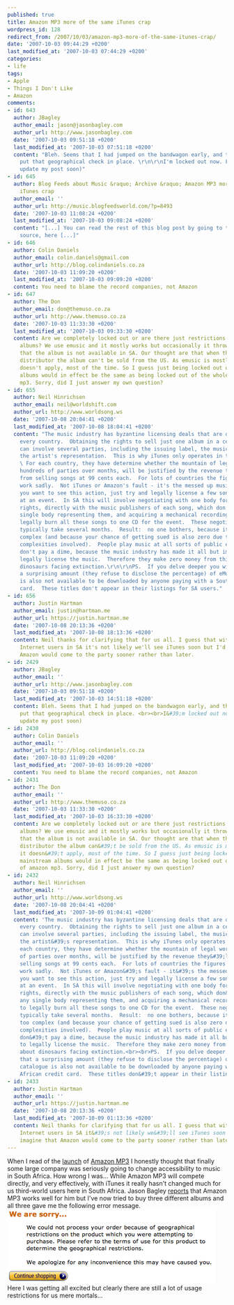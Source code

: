 ```yaml
---
published: true
title: Amazon MP3 more of the same iTunes crap
wordpress_id: 128
redirect_from: /2007/10/03/amazon-mp3-more-of-the-same-itunes-crap/
date: '2007-10-03 09:44:29 +0200'
last_modified_at: '2007-10-03 07:44:29 +0200'
categories:
- life
tags:
- Apple
- Things I Don't Like
- Amazon
comments:
- id: 643
  author: JBagley
  author_email: jason@jasonbagley.com
  author_url: http://www.jasonbagley.com
  date: '2007-10-03 09:51:18 +0200'
  last_modified_at: '2007-10-03 07:51:18 +0200'
  content: "Bleh. Seems that I had jumped on the bandwagon early, and they hadn't
    put that geographical check in place. \r\n\r\nI'm locked out now. Freaks.\r\n\r\n(I'll
    update my post soon)"
- id: 645
  author: Blog Feeds about Music &raquo; Archive &raquo; Amazon MP3 more of the same
    iTunes crap
  author_email: ''
  author_url: http://music.blogfeedsworld.com/?p=8493
  date: '2007-10-03 11:08:24 +0200'
  last_modified_at: '2007-10-03 09:08:24 +0200'
  content: "[...] You can read the rest of this blog post by going to the original
    source, here [...]"
- id: 646
  author: Colin Daniels
  author_email: colin.daniels@gmail.com
  author_url: http://blog.colindaniels.co.za
  date: '2007-10-03 11:09:20 +0200'
  last_modified_at: '2007-10-03 09:09:20 +0200'
  content: You need to blame the record companies, not Amazon
- id: 647
  author: The Don
  author_email: don@themuso.co.za
  author_url: http://www.themuso.co.za
  date: '2007-10-03 11:33:30 +0200'
  last_modified_at: '2007-10-03 09:33:30 +0200'
  content: Are we completely locked out or are there just restrictions on certain
    albums? We use emusic and it mostly works but occasionally it throws up an error
    that the album is not available in SA. Our thought are that when there is an SA
    distributor the album can't be sold from the US. As emusic is mostly indie it
    doesn't apply, most of the time. So I guess just being locked out of certain mainstream
    albums would in effect be the same as being locked out of the whole of amazon
    mp3. Sorry, did I just answer my own question?
- id: 655
  author: Neil Hinrichsen
  author_email: neil@worldshift.com
  author_url: http://www.worldsong.ws
  date: '2007-10-08 20:04:41 +0200'
  last_modified_at: '2007-10-08 18:04:41 +0200'
  content: "The music industry has byzantine licensing deals that are different for
    every country.  Obtaining the rights to sell just one album in a certain country
    can involve several parties, including the issuing label, the music label, and
    the artist's representation.  This is why iTunes only operates in twenty countries.
    \ For each country, they have determine whether the mountain of legal work with
    hundreds of parties over months, will be justified by the revenue they'll receive
    from selling songs at 99 cents each.  For lots of countries the figures just don't
    work sadly.  Not iTunes or Amazon's fault - it's the messed up music industry.\r\n\r\nIf
    you want to see this action, just try and legally license a few songs for use
    at an event.  In SA this will involve negotiating with one body for the label
    rights, directly with the music publishers of each song, which don't have any
    single body representing them, and acquiring a mechanical recording  license to
    legally burn all these songs to one CD for the event.  These negotiations will
    typically take several months.  Result:  no one bothers, because it's just too
    complex (and because your chance of getting sued is also zero due to the immense
    complexities involved).  People play music at all sorts of public events, and
    don't pay a dime, because the music industry has made it all but impossible to
    legally license the music.  Therefore they make zero money from this.  Talk about
    dinosaurs facing extinction.\r\n\r\nPS.  If you delve deeper you will find that
    a surprising amount (they refuse to disclose the percentage) of eMusic's catalogue
    is also not available to be downloaded by anyone paying with a South African credit
    card.  These titles don't appear in their listings for SA users."
- id: 656
  author: Justin Hartman
  author_email: justin@hartman.me
  author_url: https://justin.hartman.me
  date: '2007-10-08 20:13:36 +0200'
  last_modified_at: '2007-10-08 18:13:36 +0200'
  content: Neil thanks for clarifying that for us all. I guess that with only 3.5million
    Internet users in SA it's not likely we'll see iTunes soon but I'd imagine that
    Amazon would come to the party sooner rather than later.
- id: 2429
  author: JBagley
  author_email: ''
  author_url: http://www.jasonbagley.com
  date: '2007-10-03 09:51:18 +0200'
  last_modified_at: '2007-10-03 14:51:18 +0200'
  content: Bleh. Seems that I had jumped on the bandwagon early, and they hadn&#39;t
    put that geographical check in place. <br><br>I&#39;m locked out now. Freaks.<br><br>(I&#39;ll
    update my post soon)
- id: 2430
  author: Colin Daniels
  author_email: ''
  author_url: http://blog.colindaniels.co.za
  date: '2007-10-03 11:09:20 +0200'
  last_modified_at: '2007-10-03 16:09:20 +0200'
  content: You need to blame the record companies, not Amazon
- id: 2431
  author: The Don
  author_email: ''
  author_url: http://www.themuso.co.za
  date: '2007-10-03 11:33:30 +0200'
  last_modified_at: '2007-10-03 16:33:30 +0200'
  content: Are we completely locked out or are there just restrictions on certain
    albums? We use emusic and it mostly works but occasionally it throws up an error
    that the album is not available in SA. Our thought are that when there is an SA
    distributor the album can&#39;t be sold from the US. As emusic is mostly indie
    it doesn&#39;t apply, most of the time. So I guess just being locked out of certain
    mainstream albums would in effect be the same as being locked out of the whole
    of amazon mp3. Sorry, did I just answer my own question?
- id: 2432
  author: Neil Hinrichsen
  author_email: ''
  author_url: http://www.worldsong.ws
  date: '2007-10-08 20:04:41 +0200'
  last_modified_at: '2007-10-09 01:04:41 +0200'
  content: 'The music industry has byzantine licensing deals that are different for
    every country.  Obtaining the rights to sell just one album in a certain country
    can involve several parties, including the issuing label, the music label, and
    the artist&#39;s representation.  This is why iTunes only operates in twenty countries.  For
    each country, they have determine whether the mountain of legal work with hundreds
    of parties over months, will be justified by the revenue they&#39;ll receive from
    selling songs at 99 cents each.  For lots of countries the figures just don&#39;t
    work sadly.  Not iTunes or Amazon&#39;s fault - it&#39;s the messed up music industry.<br><br>If
    you want to see this action, just try and legally license a few songs for use
    at an event.  In SA this will involve negotiating with one body for the label
    rights, directly with the music publishers of each song, which don&#39;t have
    any single body representing them, and acquiring a mechanical recording  license
    to legally burn all these songs to one CD for the event.  These negotiations will
    typically take several months.  Result:  no one bothers, because it&#39;s just
    too complex (and because your chance of getting sued is also zero due to the immense
    complexities involved).  People play music at all sorts of public events, and
    don&#39;t pay a dime, because the music industry has made it all but impossible
    to legally license the music.  Therefore they make zero money from this.  Talk
    about dinosaurs facing extinction.<br><br>PS.  If you delve deeper you will find
    that a surprising amount (they refuse to disclose the percentage) of eMusic&#39;s
    catalogue is also not available to be downloaded by anyone paying with a South
    African credit card.  These titles don&#39;t appear in their listings for SA users.'
- id: 2433
  author: Justin Hartman
  author_email: ''
  author_url: https://justin.hartman.me
  date: '2007-10-08 20:13:36 +0200'
  last_modified_at: '2007-10-09 01:13:36 +0200'
  content: Neil thanks for clarifying that for us all. I guess that with only 3.5million
    Internet users in SA it&#39;s not likely we&#39;ll see iTunes soon but I&#39;d
    imagine that Amazon would come to the party sooner rather than later.
---
```

When I read of the <a href="http://blog.wired.com/business/2007/09/amazoncom-launc.html">launch</a> of <a href="http://www.amazon.com/b?ie=UTF8&node=163856011">Amazon MP3</a> I honestly thought that finally some large company was seriously going to change accessibility to music in South Africa. How wrong I was...
While Amazon MP3 will compete directly, and very effectively, with iTunes it really hasn't changed much for us third-world users here in South Africa. Jason Bagley <a href="http://www.jasonbagley.com/2007/09/27/waiting-for-itunes-to-come-to-sa-dont-use-amazon-mp3/">reports</a> that Amazon MP3 works well for him but I've now tried to buy three different albums and all three gave me the following error message.  
<img src='/assets/images/uploads/2007/10/amazonmp33.png' alt='Amazon MP3 Error Message' />
Here I was getting all excited but clearly there are still a lot of usage restrictions for us mere mortals...

